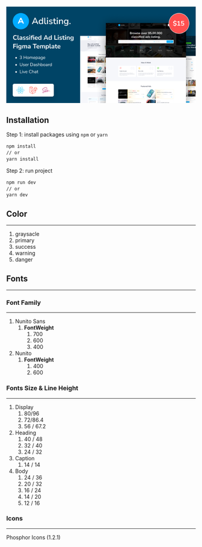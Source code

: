 ![](src/images/preview.png)

## Installation
Step 1: install packages using `npm` or `yarn`
```bash
npm install
// or
yarn install
```
Step 2: run project
```bash
npm run dev
// or
yarn dev
```

## Color

---

1.  graysacle
2. primary
3. success
4. warning
5. danger

## Fonts

---

### Font Family

---

1. Nunito Sans
    1. **FontWeight**
        1. 700
        2. 600
        3. 400
2. Nunito 
    1. **FontWeight**
        1. 400
        2. 600

### Fonts Size & Line Height

---

1. Display
    1. 80/96
    2. 72/86.4
    3. 56 / 67.2
2. Heading
    1. 40 / 48
    2. 32 / 40
    3. 24 / 32
3. Caption
    1. 14 / 14
4. Body 
    1. 24 / 36
    2. 20 / 32
    3. 16 / 24
    4. 14 / 20
    5. 12 / 16

### Icons

---

Phosphor Icons (1.2.1)
